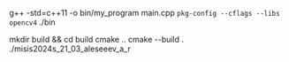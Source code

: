 g++ -std=c++11 -o bin/my_program main.cpp `pkg-config --cflags --libs opencv4`
./bin

mkdir build && cd build
cmake ..
cmake --build .
./misis2024s_21_03_aleseeev_a_r
